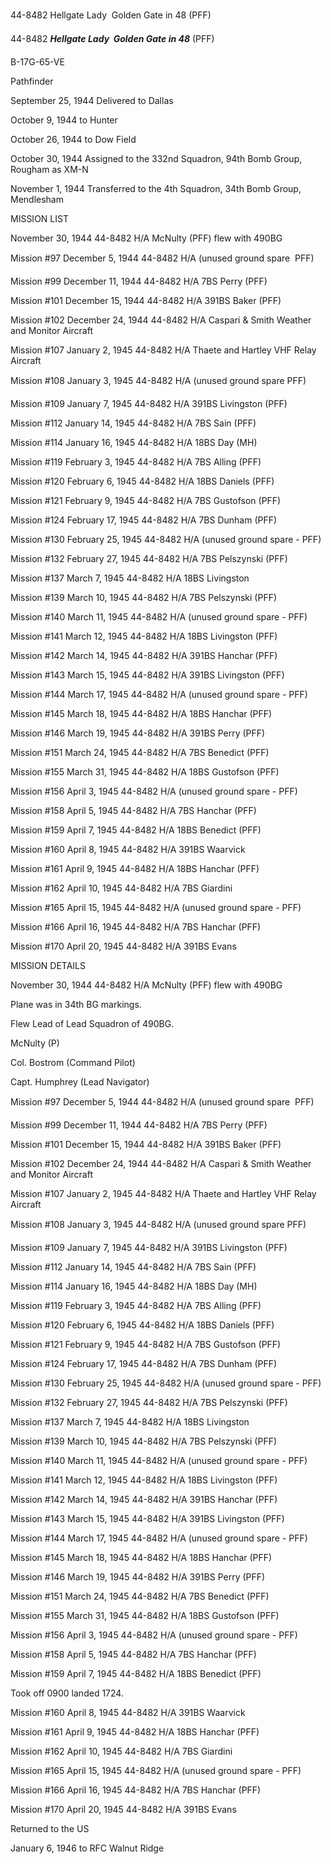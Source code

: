 





44-8482 Hellgate Lady  Golden Gate in 48 (PFF)






 




44-8482 ***Hellgate Lady  Golden Gate in 48***
(PFF)

B-17G-65-VE

Pathfinder

September 25, 1944 Delivered to Dallas

October 9, 1944 to Hunter

October 26, 1944 to Dow Field

October 30, 1944 Assigned to the 332nd Squadron,
94th Bomb Group, Rougham as XM-N

November 1, 1944 Transferred to the 4th Squadron,
34th Bomb Group, Mendlesham

MISSION LIST


November 30, 1944 44-8482 H/A McNulty (PFF) flew with 490BG

Mission #97 December 5, 1944 44-8482 H/A (unused ground
spare  PFF)

Mission #99 December 11, 1944 44-8482 H/A 7BS Perry (PFF)

Mission #101 December 15, 1944 44-8482 H/A 391BS Baker (PFF)

Mission #102 December 24, 1944 44-8482 H/A Caspari \&
Smith Weather and Monitor Aircraft

Mission #107 January 2, 1945 44-8482 H/A Thaete and Hartley
VHF Relay Aircraft

Mission #108 January 3, 1945 44-8482 H/A (unused ground
spare PFF)

Mission #109 January 7, 1945 44-8482 H/A 391BS Livingston
(PFF)

Mission #112 January 14, 1945 44-8482 H/A 7BS Sain (PFF)

Mission #114 January 16, 1945 44-8482 H/A 18BS Day (MH)

Mission #119 February 3, 1945 44-8482 H/A 7BS Alling (PFF)

Mission #120 February 6, 1945 44-8482 H/A 18BS Daniels (PFF)

Mission #121 February 9, 1945 44-8482 H/A 7BS Gustofson
(PFF)

Mission #124 February 17, 1945 44-8482 H/A 7BS Dunham (PFF)

Mission #130 February 25, 1945 44-8482 H/A (unused ground
spare \- PFF)

Mission #132 February 27, 1945 44-8482 H/A 7BS Pelszynski
(PFF)

Mission #137 March 7, 1945 44-8482 H/A 18BS Livingston

Mission #139 March 10, 1945 44-8482 H/A 7BS Pelszynski (PFF)

Mission #140 March 11, 1945 44-8482 H/A (unused ground spare
\- PFF)

Mission #141 March 12, 1945 44-8482 H/A 18BS Livingston
(PFF)

Mission #142 March 14, 1945 44-8482 H/A 391BS Hanchar (PFF)

Mission #143 March 15, 1945 44-8482 H/A 391BS Livingston
(PFF)

Mission #144 March 17, 1945 44-8482 H/A (unused ground spare
\- PFF)

Mission #145 March 18, 1945 44-8482 H/A 18BS Hanchar (PFF)

Mission #146 March 19, 1945 44-8482 H/A 391BS Perry (PFF)

Mission #151 March 24, 1945 44-8482 H/A 7BS Benedict (PFF)

Mission #155 March 31, 1945 44-8482 H/A 18BS Gustofson (PFF)

Mission #156 April 3, 1945 44-8482 H/A (unused ground spare
\- PFF)

Mission #158 April 5, 1945 44-8482 H/A 7BS Hanchar (PFF)

Mission #159 April 7, 1945 44-8482 H/A 18BS Benedict (PFF)

Mission #160 April 8, 1945 44-8482 H/A 391BS Waarvick

Mission #161 April 9, 1945 44-8482 H/A 18BS Hanchar (PFF)

Mission #162 April 10, 1945 44-8482 H/A 7BS Giardini

Mission #165 April 15, 1945 44-8482 H/A (unused ground spare
\- PFF)

Mission #166 April 16, 1945 44-8482 H/A 7BS Hanchar (PFF)

Mission #170 April 20, 1945 44-8482 H/A 391BS Evans

MISSION DETAILS


November 30, 1944 44-8482 H/A McNulty (PFF) flew with 490BG

Plane was in 34th BG markings.

Flew Lead of Lead Squadron of 490BG.

McNulty (P)

Col. Bostrom (Command Pilot)

Capt. Humphrey (Lead Navigator)

Mission #97 December 5, 1944 44-8482 H/A (unused ground
spare  PFF)

Mission #99 December 11, 1944 44-8482 H/A 7BS Perry (PFF)

Mission #101 December 15, 1944 44-8482 H/A 391BS Baker (PFF)

Mission #102 December 24, 1944 44-8482 H/A Caspari \&
Smith Weather and Monitor Aircraft

Mission #107 January 2, 1945 44-8482 H/A Thaete and Hartley
VHF Relay Aircraft

Mission #108 January 3, 1945 44-8482 H/A (unused ground
spare PFF)

Mission #109 January 7, 1945 44-8482 H/A 391BS Livingston
(PFF)

Mission #112 January 14, 1945 44-8482 H/A 7BS Sain (PFF)

Mission #114 January 16, 1945 44-8482 H/A 18BS Day (MH)

Mission #119 February 3, 1945 44-8482 H/A 7BS Alling (PFF)

Mission #120 February 6, 1945 44-8482 H/A 18BS Daniels (PFF)

Mission #121 February 9, 1945 44-8482 H/A 7BS Gustofson
(PFF)

Mission #124 February 17, 1945 44-8482 H/A 7BS Dunham (PFF)

Mission #130 February 25, 1945 44-8482 H/A (unused ground
spare \- PFF)

Mission #132 February 27, 1945 44-8482 H/A 7BS Pelszynski
(PFF)

Mission #137 March 7, 1945 44-8482 H/A 18BS Livingston

Mission #139 March 10, 1945 44-8482 H/A 7BS Pelszynski (PFF)

Mission #140 March 11, 1945 44-8482 H/A (unused ground spare
\- PFF)

Mission #141 March 12, 1945 44-8482 H/A 18BS Livingston
(PFF)

Mission #142 March 14, 1945 44-8482 H/A 391BS Hanchar (PFF)

Mission #143 March 15, 1945 44-8482 H/A 391BS Livingston
(PFF)

Mission #144 March 17, 1945 44-8482 H/A (unused ground spare
\- PFF)

Mission #145 March 18, 1945 44-8482 H/A 18BS Hanchar (PFF)

Mission #146 March 19, 1945 44-8482 H/A 391BS Perry (PFF)

Mission #151 March 24, 1945 44-8482 H/A 7BS Benedict (PFF)

Mission #155 March 31, 1945 44-8482 H/A 18BS Gustofson (PFF)

Mission #156 April 3, 1945 44-8482 H/A (unused ground spare
\- PFF)

Mission #158 April 5, 1945 44-8482 H/A 7BS Hanchar (PFF)

Mission #159 April 7, 1945 44-8482 H/A 18BS Benedict (PFF)

Took off 0900 landed 1724\.

Mission #160 April 8, 1945 44-8482 H/A 391BS Waarvick

Mission #161 April 9, 1945 44-8482 H/A 18BS Hanchar (PFF)

Mission #162 April 10, 1945 44-8482 H/A 7BS Giardini

Mission #165 April 15, 1945 44-8482 H/A (unused ground spare
\- PFF)

Mission #166 April 16, 1945 44-8482 H/A 7BS Hanchar (PFF)

Mission #170 April 20, 1945 44-8482 H/A 391BS Evans

Returned to the US

January 6, 1946 to RFC Walnut Ridge




